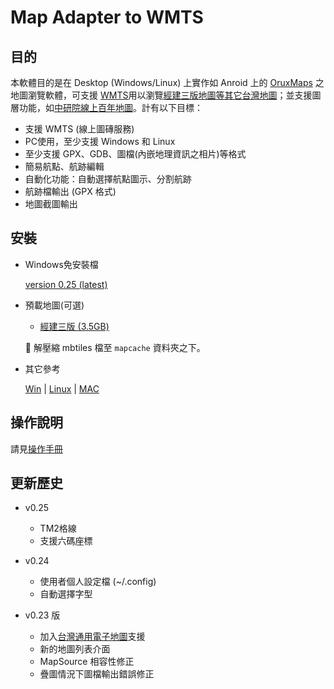 Map Adapter to WMTS
===================

目的
----

本軟體目的是在 Desktop (Windows/Linux) 上實作如 Anroid 上的 [OruxMaps][] 之地圖瀏覽軟體，可支援 [WMTS][wmts_wiki]用以瀏覽[經建三版地圖等其它台灣地圖][Sinica-WMTS]；並支援圖層功能，如[中研院線上百年地圖][Sinica-100y]。計有以下目標：
  -  支援 WMTS (線上圖磚服務)
  -  PC使用，至少支援 Windows 和 Linux
  -  至少支援 GPX、GDB、圖檔(內嵌地理資訊之相片)等格式
  -  簡易航點、航跡編輯
  -  自動化功能：自動選擇航點圖示、分割航跡
  -  航跡檔輸出 (GPX 格式)
  -  地圖截圖輸出

[wmts_wiki]: https://en.wikipedia.org/wiki/Web_Map_Tile_Service
[OruxMaps]: http://www.oruxmaps.com/index.html
[Sinica-WMTS]: http://gis.sinica.edu.tw/tileserver/
[Sinica-100y]: http://gissrv4.sinica.edu.tw/gis/twhgis.aspx

安裝
----

 *  Windows免安裝檔

    [version 0.25 (latest)][giseditor-0.25]

 *  預載地圖(可選)

    - [經建三版 (3.5GB)](https://drive.google.com/file/d/0B7ryOauZNjlbT2EwbzBlSEpwT1U/view?usp=sharing)

    📝 解壓縮 mbtiles 檔至 `mapcache` 資料夾之下。

 *  其它參考

    [Win](  https://github.com/dayanuyim/GisEditor/blob/dev/install.md#win_install) |
    [Linux](https://github.com/dayanuyim/GisEditor/blob/dev/install.md#linux_install) |
    [MAC](  https://github.com/dayanuyim/GisEditor/blob/dev/install.md#mac_install)

 [giseditor-0.1-32]: https://drive.google.com/file/d/0B7ryOauZNjlbd0pmVFJmYWVNTkU/view?usp=sharing
 [giseditor-0.1-64]: https://drive.google.com/file/d/0B7ryOauZNjlbSE9mOFZvVjhVOWs/view?usp=sharing
 [giseditor-0.2-32]: https://drive.google.com/file/d/0B7ryOauZNjlbX2NjbnBUUTc4bU0/view?usp=sharing
 [giseditor-0.2-64]: https://drive.google.com/file/d/0B7ryOauZNjlbTndFbW1oTEtxWWs/view?usp=sharing
 [giseditor-0.21-32]: https://drive.google.com/file/d/0B7ryOauZNjlbZV9OcjFPNUwzYUU/view?usp=sharing
 [giseditor-0.21-64]: https://drive.google.com/file/d/0B7ryOauZNjlbNFBheXEwWTE5U2s/view?usp=sharing
 [giseditor-0.22-32]: https://drive.google.com/file/d/0B7ryOauZNjlbbVhoNTZWUW9uN2s/view?usp=sharing
 [giseditor-0.22-64]: https://drive.google.com/file/d/0B7ryOauZNjlbU2ZBQVkzd2dLbUE/view?usp=sharing
 [giseditor-0.23]: https://drive.google.com/file/d/0B7ryOauZNjlbVm8zRGZCemVPVGc/view?usp=sharing
 [giseditor-0.25]: https://drive.google.com/file/d/1S9pry2DPY2XI9wC80XC49-FgQeT6umwk/view?usp=sharing


操作說明
--------

請見[操作手冊](https://github.com/dayanuyim/GisEditor/blob/dev/manual.md)

更新歷史
--------
  - v0.25
      - TM2格線
      - 支援六碼座標

  - v0.24
      - 使用者個人設定檔 (~/.config)
      - 自動選擇字型

  - v0.23 版
      - 加入[台灣通用電子地圖][emap]支援
      - 新的地圖列表介面
      - MapSource 相容性修正
      - 疊圖情況下圖檔輸出錯誤修正


[emap]: http://emap.nlsc.gov.tw

